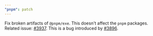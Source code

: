 ```yaml
---
"pnpm": patch
---
```


Fix broken artifacts of `@pnpm/exe`.
This doesn't affect the `pnpm` packages.
Related issue: [#3937](https://github.com/pnpm/pnpm/issues/3937).
This is a bug introduced by [#3896](https://github.com/pnpm/pnpm/pull/3896).
